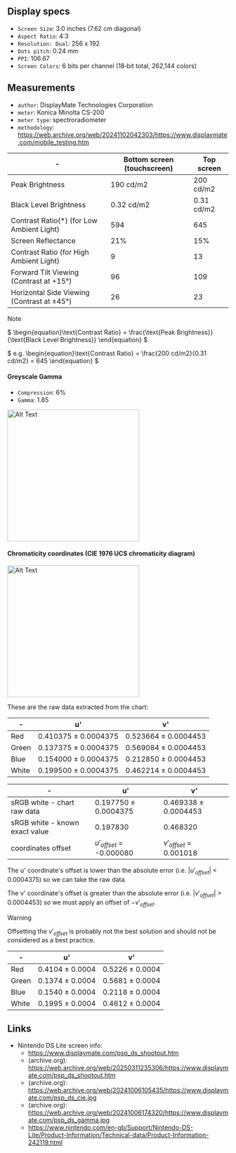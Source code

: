 ## Display specs

- `Screen Size`: 3.0 inches (7.62 cm diagonal)
- `Aspect Ratio`: 4:3
- `Resolution: Dual`: 256 x 192
- `Dots pitch`: 0.24 mm
- `PPI`: 106.67
- `Screen Colors`: 6 bits per channel (18‑bit total, 262,144 colors)

## Measurements

- `author`: DisplayMate Technologies Corporation
- `meter`: Konica Minolta CS-200
- `meter type`: spectroradiometer
- `methodology`: https://web.archive.org/web/20241102042303/https://www.displaymate.com/mobile_testing.htm


\- | Bottom screen (touchscreen) | Top screen
--- | --- | ---
Peak Brightness | 190 cd/m2 | 200 cd/m2
Black Level Brightness | 0.32 cd/m2 | 0.31 cd/m2
Contrast Ratio(*) (for Low Ambient Light) | 594 | 645
Screen Reflectance | 21% | 15%
Contrast Ratio (for High Ambient Light) | 9 | 13
Forward Tilt Viewing (Contrast at +15°) | 96 | 109
Horizontal Side Viewing (Contrast at ±45°) | 26 | 23

> [!NOTE]
> $` \begin{equation}\text{Contrast Ratio} = \frac{\text{Peak Brightness}}{\text{Black Level Brightness}} \end{equation} `$
> 
> $` e.g. \begin{equation}\text{Contrast Ratio} = \frac{200 cd/m2}{0.31 cd/m2} = 645 \end{equation} `$

#### Greyscale Gamma

- `Compression`: 6%
- `Gamma`: 1.85

<img src="https://github.com/user-attachments/assets/01df8029-a4dd-4669-b318-11a97e5951a3" alt="Alt Text" width="300">

#### Chromaticity coordinates (CIE 1976 UCS chromaticity diagram)
<img src="https://github.com/user-attachments/assets/61194e74-fbce-4f6c-84b4-1de8ea464c8c" alt="Alt Text" width="300">

These are the raw data extracted from the chart:

\- | u' | v'
--- | --- | ---
Red | 0.410375 ± 0.0004375 | 0.523664 ± 0.0004453
Green | 0.137375 ± 0.0004375 | 0.569084 ± 0.0004453
Blue| 0.154000 ± 0.0004375 | 0.212850 ± 0.0004453
White| 0.199500 ± 0.0004375 | 0.462214 ± 0.0004453

\- | u' | v'
--- | --- | ---
sRGB white - chart raw data | 0.197750 ± 0.0004375 | 0.469338 ± 0.0004453
sRGB white - known exact value | 0.197830 | 0.468320
coordinates offset | $`u'_{offset}`$ = -0.000080 | $`v'_{offset}`$ = 0.001018

The u' coordinate's offset is lower than the absolute error (i.e. |$`u'_{offset}`$| < 0.0004375) so we can take the raw data.

The v' coordinate's offset is greater than the absolute error (i.e. |$`v'_{offset}`$| > 0.0004453) so we must apply an offset of $`-v'_{offset}`$.

> [!WARNING]
> Offsetting the $`v'_{offset}`$ is probably not the best solution and should not be considered as a best practice.

\- | u' | v'
--- | --- | ---
Red | 0.4104 ± 0.0004 | 0.5226 ± 0.0004
Green | 0.1374 ± 0.0004 | 0.5681 ± 0.0004
Blue| 0.1540 ± 0.0004 | 0.2118 ± 0.0004
White| 0.1995 ± 0.0004 | 0.4612 ± 0.0004



## Links
- Nintendo DS Lite screen info:
  - https://www.displaymate.com/psp_ds_shootout.htm
  - (archive.org): https://web.archive.org/web/20250311235306/https://www.displaymate.com/psp_ds_shootout.htm
  - (archive.org): https://web.archive.org/web/20241006105435/https://www.displaymate.com/psp_ds_cie.jpg
  - (archive.org): https://web.archive.org/web/20241006174320/https://www.displaymate.com/psp_ds_gamma.jpg
  - https://www.nintendo.com/en-gb/Support/Nintendo-DS-Lite/Product-Information/Technical-data/Product-Information-242119.html
